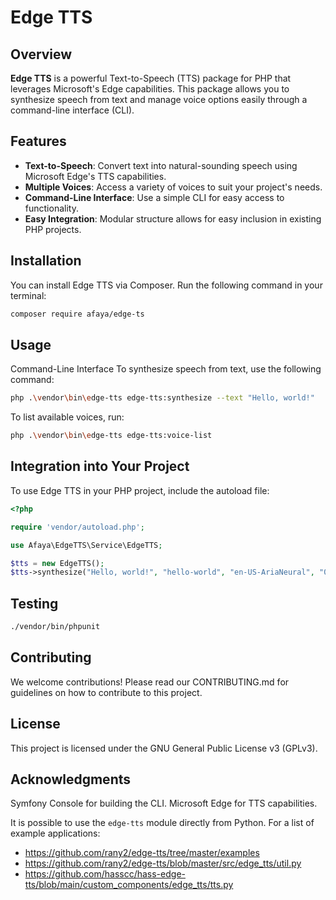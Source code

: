 # Edge TTS

## Overview

**Edge TTS** is a powerful Text-to-Speech (TTS) package for PHP that leverages Microsoft's Edge capabilities. This package allows you to synthesize speech from text and manage voice options easily through a command-line interface (CLI).

## Features

- **Text-to-Speech**: Convert text into natural-sounding speech using Microsoft Edge's TTS capabilities.
- **Multiple Voices**: Access a variety of voices to suit your project's needs.
- **Command-Line Interface**: Use a simple CLI for easy access to functionality.
- **Easy Integration**: Modular structure allows for easy inclusion in existing PHP projects.

## Installation

You can install Edge TTS via Composer. Run the following command in your terminal:

```bash
composer require afaya/edge-ts
```

## Usage
Command-Line Interface
To synthesize speech from text, use the following command:

```bash
php .\vendor\bin\edge-tts edge-tts:synthesize --text "Hello, world!"
```

To list available voices, run:

```bash
php .\vendor\bin\edge-tts edge-tts:voice-list
```


## Integration into Your Project
To use Edge TTS in your PHP project, include the autoload file:

```php
<?php

require 'vendor/autoload.php';

use Afaya\EdgeTTS\Service\EdgeTTS;

$tts = new EdgeTTS(); 
$tts->synthesize("Hello, world!", "hello-world", "en-US-AriaNeural", "0%","0%","0Hz");
```

## Testing
```bash
./vendor/bin/phpunit
```


## Contributing
We welcome contributions! Please read our CONTRIBUTING.md for guidelines on how to contribute to this project.

## License
This project is licensed under the GNU General Public License v3 (GPLv3).

## Acknowledgments
Symfony Console for building the CLI.
Microsoft Edge for TTS capabilities.

It is possible to use the `edge-tts` module directly from Python. For a list of example applications:

* https://github.com/rany2/edge-tts/tree/master/examples
* https://github.com/rany2/edge-tts/blob/master/src/edge_tts/util.py
* https://github.com/hasscc/hass-edge-tts/blob/main/custom_components/edge_tts/tts.py